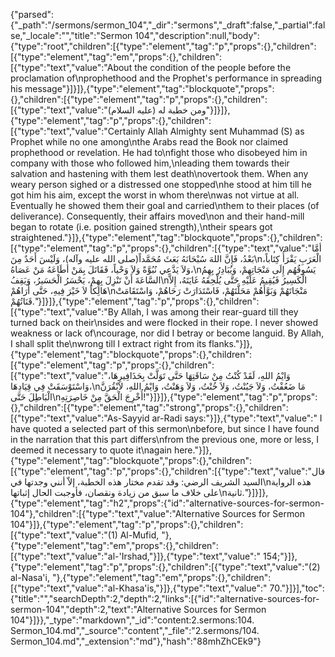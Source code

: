 {"parsed":{"_path":"/sermons/sermon_104","_dir":"sermons","_draft":false,"_partial":false,"_locale":"","title":"Sermon 104","description":null,"body":{"type":"root","children":[{"type":"element","tag":"p","props":{},"children":[{"type":"element","tag":"em","props":{},"children":[{"type":"text","value":"About the condition of the people before the proclamation of\nprophethood and the Prophet's performance in spreading his message"}]}]},{"type":"element","tag":"blockquote","props":{},"children":[{"type":"element","tag":"p","props":{},"children":[{"type":"text","value":"ومن خطبة له (عليه السلام)"}]}]},{"type":"element","tag":"p","props":{},"children":[{"type":"text","value":"Certainly Allah Almighty sent Muhammad (S) as Prophet while no one among\nthe Arabs read the Book nor claimed prophethood or revelation. He had to\nfight those who disobeyed him in company with those who followed him,\nleading them towards their salvation and hastening with them lest death\novertook them. When any weary person sighed or a distressed one stopped\nhe stood at him till he got him his aim, except the worst in whom there\nwas not virtue at all. Eventually he showed them their goal and carried\nthem to their places (of deliverance). Consequently, their affairs moved\non and their hand-mill began to rotate (i.e. position gained strength),\ntheir spears got straightened."}]},{"type":"element","tag":"blockquote","props":{},"children":[{"type":"element","tag":"p","props":{},"children":[{"type":"text","value":"أمَّا بَعْدُ، فَإِنَّ اللهَ سُبْحَانَهُ بَعَثَ مُحَمَّداً(صلى الله عليه وآله)، وَلَيْسَ أَحَدٌ مِنَ\nالْعَرَبِ يَقْرَأُ كِتَاباً، وَلاَ يَدَّعِي نُبُوَّةً وَلاَ وَحْياً، فَقَاتَلَ بِمَنْ أطَاعَهُ مَنْ عَصَاهُ،\nيَسُوقُهُم إِلَى مَنْجَاتِهِمْ، وَيُبَادِرُ بِهِمُ السَّاعَةَ أَنْ تَنْزِلَ بِهِمْ، يَحْسَرُ الْحَسَيرُ، وَيَقِفُ\nالْكَسِيرُ فَيُقِيمُ عَلَيْهِ حَتَّى يُلْحِقَهُ غَايَتَهُ، إِلاَّ هَالِكاً لاَ خَيْرَ فِيهِ، حَتَّى أَرَاهُمْ\nمَنْجَاتَهُمْ وَبَوَّأَهُمْ مَحَلَّتَهُمْ، فَاسْتَدَارَتْ رَحَاهُمْ، وَاسْتَقَامَتْ قَنَاتُهُمْ."}]}]},{"type":"element","tag":"p","props":{},"children":[{"type":"text","value":"By Allah, I was among their rear-guard till they turned back on their\nsides and were flocked in their rope. I never showed weakness or lack of\ncourage, nor did I betray or become languid. By Allah, I shall split the\nwrong till I extract right from its flanks."}]},{"type":"element","tag":"blockquote","props":{},"children":[{"type":"element","tag":"p","props":{},"children":[{"type":"text","value":"وَايْمُ اللهِ، لَقَدْ كُنْتُ مِنْ سَاقَتِهَا حَتَّى تَوَلَّتْ بِحَذَافِيرِهَا، وَاسْتَوْسَقَتْ فِي قِيَادِهَا،\nمَا ضَعُفْتُ، وَلاَ جَبُنْتُ، وَلاَ خُنْتُ، وَلاَ وَهَنْتُ، وَايْمُ اللهِ، لاَبْقُرَنَّ الْبَاطِلَ حَتَّى\nأُخْرِجَ الْحَقَّ مِنْ خَاصِرَتِهِ!"}]}]},{"type":"element","tag":"p","props":{},"children":[{"type":"element","tag":"strong","props":{},"children":[{"type":"text","value":"As-Sayyid ar-Radi says:"}]},{"type":"text","value":" I have quoted a selected part of this sermon\nbefore, but since I have found in the narration that this part differs\nfrom the previous one, more or less, I deemed it necessary to quote it\nagain here."}]},{"type":"element","tag":"blockquote","props":{},"children":[{"type":"element","tag":"p","props":{},"children":[{"type":"text","value":"قال السيد الشريف الرضي: وقد تقدم مختار هذه الخطبة، إلاّ أنني وجدتها في\nهذه الرواية على خلاف ما سبق من زيادة ونقصان، فأوجبت الحال إثباتها\nثانية."}]}]},{"type":"element","tag":"h2","props":{"id":"alternative-sources-for-sermon-104"},"children":[{"type":"text","value":"Alternative Sources for Sermon 104"}]},{"type":"element","tag":"p","props":{},"children":[{"type":"text","value":"(1) Al-Mufid, "},{"type":"element","tag":"em","props":{},"children":[{"type":"text","value":"al-'Irshad,"}]},{"type":"text","value":" 154;"}]},{"type":"element","tag":"p","props":{},"children":[{"type":"text","value":"(2) al-Nasa'i, "},{"type":"element","tag":"em","props":{},"children":[{"type":"text","value":"al-Khasa'is,"}]},{"type":"text","value":" 70."}]}],"toc":{"title":"","searchDepth":2,"depth":2,"links":[{"id":"alternative-sources-for-sermon-104","depth":2,"text":"Alternative Sources for Sermon 104"}]}},"_type":"markdown","_id":"content:2.sermons:104. Sermon_104.md","_source":"content","_file":"2.sermons/104. Sermon_104.md","_extension":"md"},"hash":"88mhZhCEk9"}